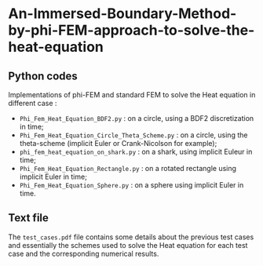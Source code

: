 # An-Immersed-Boundary-Method-by-phi-FEM-approach-to-solve-the-heat-equation

## Python codes 

  Implementations of phi-FEM and standard FEM to solve the Heat equation in different case :

  - `Phi_Fem_Heat_Equation_BDF2.py` : on a circle, using a BDF2 discretization in time;
  - `Phi_Fem_Heat_Equation_Circle_Theta_Scheme.py` : on a circle, using the theta-scheme (implicit Euler or Crank-Nicolson for example);
  - `phi_fem_heat_equation_on_shark.py` : on a shark, using implicit Euleur in time;
  - `Phi_Fem_Heat_Equation_Rectangle.py` : on a rotated rectangle using implicit Euler in time;
  - `Phi_Fem_Heat_Equation_Sphere.py` : on a sphere using implicit Euler in time.

## Text file 

The `test_cases.pdf` file contains some details about the previous test cases and essentially the schemes used to solve the Heat equation for each test case and the corresponding numerical results.

